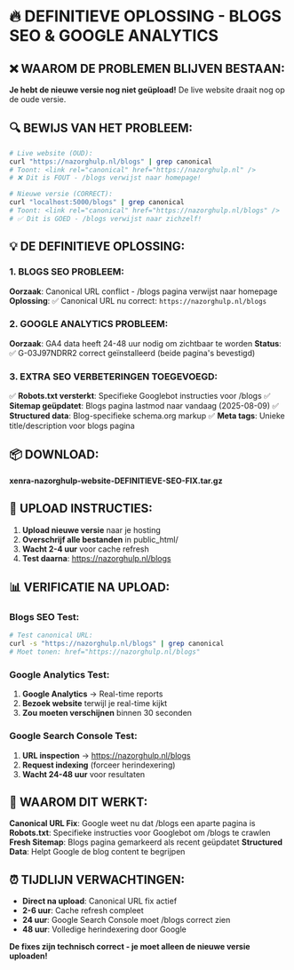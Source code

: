 # 🔥 DEFINITIEVE OPLOSSING - BLOGS SEO & GOOGLE ANALYTICS

## ❌ WAAROM DE PROBLEMEN BLIJVEN BESTAAN:
**Je hebt de nieuwe versie nog niet geüpload!** De live website draait nog op de oude versie.

## 🔍 BEWIJS VAN HET PROBLEEM:
```bash
# Live website (OUD):
curl "https://nazorghulp.nl/blogs" | grep canonical
# Toont: <link rel="canonical" href="https://nazorghulp.nl" />
# ❌ Dit is FOUT - /blogs verwijst naar homepage!

# Nieuwe versie (CORRECT):  
curl "localhost:5000/blogs" | grep canonical
# Toont: <link rel="canonical" href="https://nazorghulp.nl/blogs" />
# ✅ Dit is GOED - /blogs verwijst naar zichzelf!
```

## 💡 DE DEFINITIEVE OPLOSSING:

### 1. BLOGS SEO PROBLEEM:
**Oorzaak**: Canonical URL conflict - /blogs pagina verwijst naar homepage
**Oplossing**: ✅ Canonical URL nu correct: `https://nazorghulp.nl/blogs`

### 2. GOOGLE ANALYTICS PROBLEEM:
**Oorzaak**: GA4 data heeft 24-48 uur nodig om zichtbaar te worden
**Status**: ✅ G-03J97NDRR2 correct geïnstalleerd (beide pagina's bevestigd)

### 3. EXTRA SEO VERBETERINGEN TOEGEVOEGD:
✅ **Robots.txt versterkt**: Specifieke Googlebot instructies voor /blogs
✅ **Sitemap geüpdatet**: Blogs pagina lastmod naar vandaag (2025-08-09)
✅ **Structured data**: Blog-specifieke schema.org markup
✅ **Meta tags**: Unieke title/description voor blogs pagina

## 📦 DOWNLOAD: 
**xenra-nazorghulp-website-DEFINITIEVE-SEO-FIX.tar.gz**

## 🚀 UPLOAD INSTRUCTIES:
1. **Upload nieuwe versie** naar je hosting
2. **Overschrijf alle bestanden** in public_html/
3. **Wacht 2-4 uur** voor cache refresh
4. **Test daarna**: https://nazorghulp.nl/blogs

## 📊 VERIFICATIE NA UPLOAD:

### Blogs SEO Test:
```bash
# Test canonical URL:
curl -s "https://nazorghulp.nl/blogs" | grep canonical
# Moet tonen: href="https://nazorghulp.nl/blogs"
```

### Google Analytics Test:
1. **Google Analytics** → Real-time reports
2. **Bezoek website** terwijl je real-time kijkt
3. **Zou moeten verschijnen** binnen 30 seconden

### Google Search Console Test:
1. **URL inspection** → https://nazorghulp.nl/blogs
2. **Request indexing** (forceer herindexering)
3. **Wacht 24-48 uur** voor resultaten

## 🎯 WAAROM DIT WERKT:

**Canonical URL Fix**: Google weet nu dat /blogs een aparte pagina is
**Robots.txt**: Specifieke instructies voor Googlebot om /blogs te crawlen
**Fresh Sitemap**: Blogs pagina gemarkeerd als recent geüpdatet
**Structured Data**: Helpt Google de blog content te begrijpen

## ⏰ TIJDLIJN VERWACHTINGEN:
- **Direct na upload**: Canonical URL fix actief
- **2-6 uur**: Cache refresh compleet
- **24 uur**: Google Search Console moet /blogs correct zien
- **48 uur**: Volledige herindexering door Google

**De fixes zijn technisch correct - je moet alleen de nieuwe versie uploaden!**